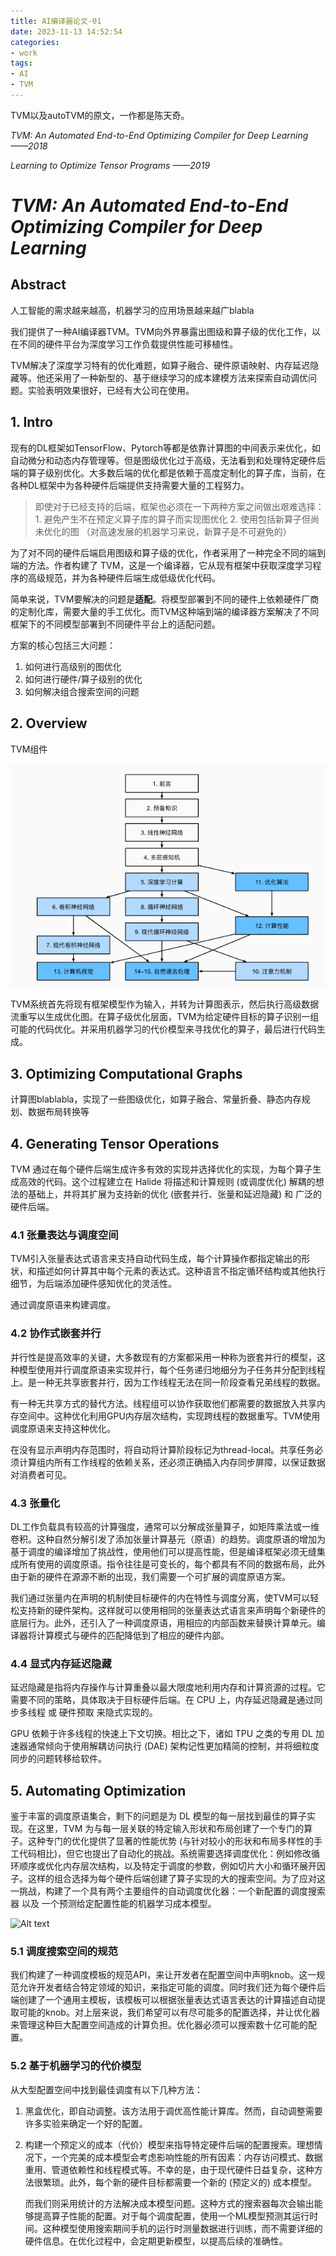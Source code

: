 ```yaml
---
title: AI编译器论文-01
date: 2023-11-13 14:52:54
categories:
- work
tags:
- AI
- TVM
---
```


TVM以及autoTVM的原文，一作都是陈天奇。

*TVM: An Automated End-to-End Optimizing Compiler for Deep Learning ——2018*

*Learning to Optimize Tensor Programs ——2019*

<!-- more -->

# *TVM: An Automated End-to-End Optimizing Compiler for Deep Learning*

## Abstract

人工智能的需求越来越高，机器学习的应用场景越来越广blabla

我们提供了一种AI编译器TVM。TVM向外界暴露出图级和算子级的优化工作，以在不同的硬件平台为深度学习工作负载提供性能可移植性。

TVM解决了深度学习特有的优化难题，如算子融合、硬件原语映射、内存延迟隐藏等。他还采用了一种新型的、基于继续学习的成本建模方法来探索自动调优问题。实验表明效果很好，已经有大公司在使用。

## 1. Intro

现有的DL框架如TensorFlow、Pytorch等都是依靠计算图的中间表示来优化，如自动微分和动态内存管理等。但是图级优化过于高级，无法看到和处理特定硬件后端的算子级别优化。大多数后端的优化都是依赖于高度定制化的算子库，当前，在各种DL框架中为各种硬件后端提供支持需要大量的工程努力。

> 即使对于已经支持的后端，框架也必须在一下两种方案之间做出艰难选择：1. 避免产生不在预定义算子库的算子而实现图优化 2. 使用包括新算子但尚未优化的图 （对高速发展的机器学习来说，新算子是不可避免的）

为了对不同的硬件后端启用图级和算子级的优化，作者采用了一种完全不同的端到端的方法。作者构建了 TVM，这是一个编译器，它从现有框架中获取深度学习程序的高级规范，并为各种硬件后端生成低级优化代码。

简单来说，TVM要解决的问题是**适配**。将模型部署到不同的硬件上依赖硬件厂商的定制化库，需要大量的手工优化。而TVM这种端到端的编译器方案解决了不同框架下的不同模型部署到不同硬件平台上的适配问题。

方案的核心包括三大问题：
1. 如何进行高级别的图优化
2. 如何进行硬件/算子级别的优化
3. 如何解决组合搜索空间的问题

## 2. Overview

TVM组件

![Alt text](image.png)

TVM系统首先将现有框架模型作为输入，并转为计算图表示，然后执行高级数据流重写以生成优化图。在算子级优化层面，TVM为给定硬件目标的算子识别一组可能的代码优化。并采用机器学习的代价模型来寻找优化的算子，最后进行代码生成。

## 3. Optimizing Computational Graphs

计算图blablabla，实现了一些图级优化，如算子融合、常量折叠、静态内存规划、数据布局转换等

## 4. Generating Tensor Operations

TVM 通过在每个硬件后端生成许多有效的实现并选择优化的实现，为每个算子生成高效的代码。这个过程建立在 Halide 将描述和计算规则 (或调度优化) 解耦的想法的基础上，并将其扩展为支持新的优化 (嵌套并行、张量和延迟隐藏) 和 广泛的硬件后端。

### 4.1 张量表达与调度空间

TVM引入张量表达式语言来支持自动代码生成，每个计算操作都指定输出的形状，和描述如何计算其中每个元素的表达式。这种语言不指定循环结构或其他执行细节，为后端添加硬件感知优化的灵活性。

通过调度原语来构建调度。

### 4.2 协作式嵌套并行

并行性是提高效率的关键，大多数现有的方案都采用一种称为嵌套并行的模型，这种模型使用并行调度原语来实现并行，每个任务递归地细分为子任务并分配到线程上。是一种无共享嵌套并行，因为工作线程无法在同一阶段查看兄弟线程的数据。

有一种无共享方式的替代方法。线程组可以协作获取他们都需要的数据放入共享内存空间中。这种优化利用GPU内存层次结构，实现跨线程的数据重写。TVM使用调度原语来支持这种优化。

在没有显示声明内存范围时，将自动将计算阶段标记为thread-local。共享任务必须计算组内所有工作线程的依赖关系，还必须正确插入内存同步屏障，以保证数据对消费者可见。

### 4.3 张量化

DL工作负载具有较高的计算强度，通常可以分解成张量算子，如矩阵乘法或一维卷积。这种自然分解引发了添加张量计算基元（原语）的趋势。调度原语的增加为基于调度的编译增加了挑战性，使用他们可以提高性能，但是编译框架必须无缝集成所有使用的调度原语。指令往往是可变长的，每个都具有不同的数据布局，此外由于新的硬件在源源不断的出现，我们需要一个可扩展的调度原语方案。

我们通过张量内在声明的机制使目标硬件的内在特性与调度分离，使TVM可以轻松支持新的硬件架构。这样就可以使用相同的张量表达式语言来声明每个新硬件的底层行为。此外，还引入了一种调度原语，用相应的内部函数来替换计算单元。编译器将计算模式与硬件的匹配降低到了相应的硬件内部。

### 4.4 显式内存延迟隐藏

延迟隐藏是指将内存操作与计算重叠以最大限度地利用内存和计算资源的过程。它需要不同的策略，具体取决于目标硬件后端。在 CPU 上，内存延迟隐藏是通过同步多线程 或 硬件预取 来隐式实现的。

GPU 依赖于许多线程的快速上下文切换。相比之下，诸如 TPU 之类的专用 DL 加速器通常倾向于使用解耦访问执行 (DAE) 架构记性更加精简的控制，并将细粒度同步的问题转移给软件。

## 5. Automating Optimization

鉴于丰富的调度原语集合，剩下的问题是为 DL 模型的每一层找到最佳的算子实现。在这里，TVM 为与每一层关联的特定输入形状和布局创建了一个专门的算子。这种专门的优化提供了显著的性能优势 (与针对较小的形状和布局多样性的手工代码相比)，但它也提出了自动化的挑战。系统需要选择调度优化：例如修改循环顺序或优化内存层次结构，以及特定于调度的参数，例如切片大小和循环展开因子。这样的组合选择为每个硬件后端创建了算子实现的大的搜索空间。为了应对这一挑战，构建了一个具有两个主要组件的自动调度优化器：一个新配置的调度搜索器 以及 一个预测给定配置性能的机器学习成本模型。

![Alt text](image-1.png)

### 5.1 调度搜索空间的规范

我们构建了一种调度模板的规范API，来让开发者在配置空间中声明knob。这一规范允许开发者结合特定领域的知识，来指定可能的调度。同时我们还为每个硬件后端创建了一个通用主模板，该模板可以根据张量表达式语言表达的计算描述自动提取可能的knob。对上层来说，我们希望可以有尽可能多的配置选择，并让优化器来管理这种巨大配置空间造成的计算负担。优化器必须可以搜索数十亿可能的配置。

### 5.2 基于机器学习的代价模型

从大型配置空间中找到最佳调度有以下几种方法：

1. 黑盒优化，即自动调整。该方法用于调优高性能计算库。然而，自动调整需要许多实验来确定一个好的配置。
2. 构建一个预定义的成本（代价）模型来指导特定硬件后端的配置搜索。理想情况下，一个完美的成本模型会考虑影响性能的所有因素：内存访问模式、数据重用、管道依赖性和线程模式等。不幸的是，由于现代硬件日益复杂，这种方法很繁琐。此外，每个新的硬件目标都需要一个新的 (预定义的) 成本模型。

    而我们则采用统计的方法解决成本模型问题。这种方式的搜索器每次会输出能够提高算子性能的配置。对于每个调度配置，使用一个ML模型预测其运行时间。这种模型使用搜索期间手机的运行时测量数据进行训练，而不需要详细的硬件信息。在优化过程中，会定期更新模型，以提高后续的准确性。


